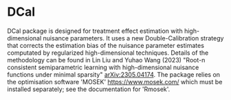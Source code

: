 # DCal
 DCal package is designed for treatment effect estimation with high-dimensional nuisance parameters.      It uses a new Double-Calibration strategy that corrects the estimation bias of the nuisance parameter estimates     computated by regularized high-dimensional techniques. Details of the methodology can be found in Lin Liu and Yuhao Wang (2023)      "Root-n consistent semiparametric learning with high-dimensional nuisance functions under minimal sparsity"     <arXiv:2305.04174>. The package relies on the optimisation     software 'MOSEK' <https://www.mosek.com/> which must be installed separately;     see the documentation for 'Rmosek'. 

